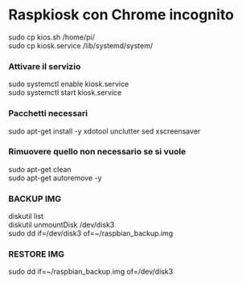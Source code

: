 # Raspkiosk con Chrome incognito<br>
sudo cp kios.sh /home/pi/<br>
sudo cp kiosk.service /lib/systemd/system/<br>

### Attivare il servizio<br>
sudo systemctl enable kiosk.service<br>
sudo systemctl start kiosk.service<br>

### Pacchetti necessari<br>
sudo apt-get install -y xdotool unclutter sed xscreensaver<br>

### Rimuovere quello non necessario se si vuole<br>
sudo apt-get clean<br>
sudo apt-get autoremove -y<br>
 
### BACKUP IMG
diskutil list<br>
diskutil unmountDisk /dev/disk3<br>
sudo dd if=/dev/disk3 of=~/raspbian_backup.img<br>

### RESTORE IMG
sudo dd if=~/raspbian_backup.img of=/dev/disk3<br>
